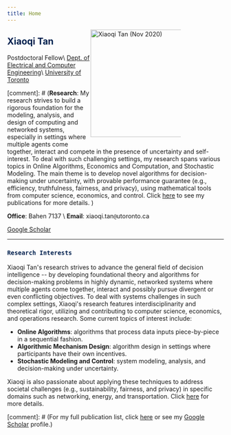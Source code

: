 ```yaml
---
title: Home
---
```



<img alt="Xiaoqi Tan (Nov 2020)" src="/img/xiaoqi_uoft_beam.jpg" style="max-width:210px; min-width:210px; float:right; margin: 0px 100px 15px 1px" width="250"/>


## <span style="color:#00204e"> Xiaoqi Tan </span>
Postdoctoral Fellow\\
[Dept. of Electrical and Computer Engineering](https://www.ece.utoronto.ca/)\\
[University of Toronto](https://www.utoronto.ca/)

[comment]: # (**Research**: My research strives to build a rigorous foundation for the modeling, analysis, and design of computing and networked systems, especially in settings where multiple agents come together, interact and compete in the presence of uncertainty and self-interest. To deal with such challenging settings, my research spans various topics in Online Algorithms, Economics and Computation, and Stochastic Modeling. The main theme is to develop novel algorithms for decision-making under uncertainty, with provable performance guarantee (e.g., efficiency, truthfulness, fairness, and privacy), using mathematical tools from computer science, economics, and control. Click [here](/publications_year) to see my publications for more details. )


**Office**: Bahen 7137 \\
**Email**: xiaoqi.tan`@`utoronto.ca

[Google Scholar](https://scholar.google.com/citations?user=drR_WcAAAAAJ&hl=en&sortby=pubdate)


---

### <span style="color:#00204e">`Research Interests`</span> 

Xiaoqi Tan's research strives to advance the general field of decision intelligence -- by developing foundational theory and algorithms for decision-making problems in highly dynamic,  networked systems where multiple agents come together, interact and possibly pursue divergent or even conflicting objectives.  To deal with systems challenges in such complex settings, Xiaoqi's research features interdisciplinarity and theoretical rigor, utilizing and contributing to computer science, economics, and operations research. Some current topics of interest include:

>
- **Online Algorithms**: algorithms that process data inputs piece-by-piece in a sequential fashion.
- **Algorithmic Mechanism Design**: algorithm design in settings where participants have their own incentives.
- **Stochastic Modeling and Control**: system modeling, analysis, and decision-making under uncertainty.

Xiaoqi is also passionate about applying these techniques to address societal challenges (e.g., sustainability, fairness, and privacy) in specific domains such as networking, energy, and transportation. Click [here](/publications_year) for more details.

[comment]: # (For my  full publication list,  click [here](/publications_year) or see my [Google Scholar](https://scholar.google.com/citations?hl=en&user=OIDN4i8AAAAJ&view_op=list_works&sortby=pubdate) profile.)
